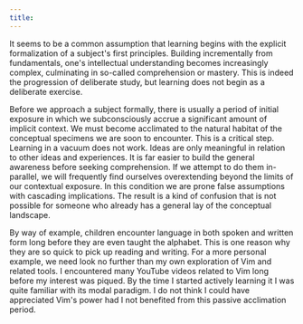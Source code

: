 ```yaml
---
title:
---
```


It seems to be a common assumption that learning begins with the explicit formalization of a subject's first principles. Building incrementally from fundamentals, one's intellectual understanding becomes increasingly complex, culminating in so-called comprehension or mastery. This is indeed the progression of deliberate study, but learning does not begin as a deliberate exercise.

Before we approach a subject formally, there is usually a period of initial exposure in which we subconsciously accrue a significant amount of implicit context. We must become acclimated to the natural habitat of the conceptual specimens we are soon to encounter. This is a critical step. Learning in a vacuum does not work. Ideas are only meaningful in relation to other ideas and experiences. It is far easier to build the general awareness before seeking comprehension. If we attempt to do them in-parallel, we will frequently find ourselves overextending beyond the limits of our contextual exposure. In this condition we are prone false assumptions with cascading implications. The result is a kind of confusion that is not possible for someone who already has a general lay of the conceptual landscape.

By way of example, children encounter language in both spoken and written form long before they are even taught the alphabet. This is one reason why they are so quick to pick up reading and writing. For a more personal example, we need look no further than my own exploration of Vim and related tools. I encountered many YouTube videos related to Vim long before my interest was piqued. By the time I started actively learning it I was quite familiar with its modal paradigm. I do not think I could have appreciated Vim's power had I not benefited from this passive acclimation period.
